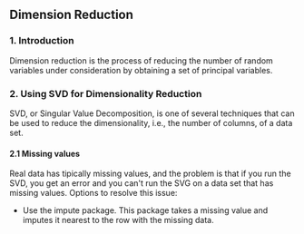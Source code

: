 ## Dimension Reduction
### 1. Introduction
Dimension reduction is the process of reducing the number of random variables under consideration by obtaining a set of principal variables.

### 2. Using SVD for Dimensionality Reduction
SVD, or Singular Value Decomposition, is one of several techniques that can be used to reduce the dimensionality, i.e., the number of columns, of a data set.

#### 2.1 Missing values
Real data has tipically missing values, and the problem is that if you run the SVD, you get an error and you can't run the SVG on a data set that has missing values. Options to resolve this issue:

- Use the impute package. This package takes a missing value and imputes it nearest to the row with the missing data.
